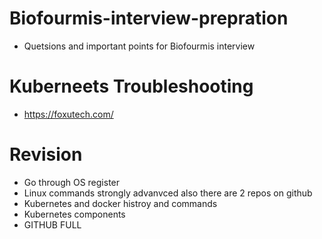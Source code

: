 # Biofourmis-interview-prepration
- Quetsions and important points for Biofourmis interview
# Kuberneets Troubleshooting 
- https://foxutech.com/
# Revision
- Go through OS register   
- Linux commands strongly advanvced also there are 2 repos on github 
- Kubernetes and docker histroy and commands 
- Kubernetes components    
- GITHUB FULL 
